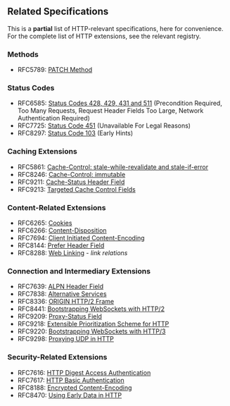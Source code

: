 
## Related Specifications

This is a **partial** list of HTTP-relevant specifications, here for convenience. For the complete
list of HTTP extensions, see the relevant registry.

### Methods 

* RFC5789: [PATCH Method](/specs/rfc5789.html)

### Status Codes

* RFC6585: [Status Codes 428, 429, 431 and 511](/specs/rfc6585.html) (Precondition Required, Too Many Requests, Request Header Fields Too Large, Network Authentication Required)
* RFC7725: [Status Code 451](/specs/rfc7725.html) (Unavailable For Legal Reasons)
* RFC8297: [Status Code 103](/specs/rfc8297.html) (Early Hints)

### Caching Extensions

* RFC5861: [Cache-Control: stale-while-revalidate and stale-if-error](/specs/rfc5861.html)
* RFC8246: [Cache-Control: immutable](/specs/rfc8246.html)
* RFC9211: [Cache-Status Header Field](/specs/rfc9211.html)
* RFC9213: [Targeted Cache Control Fields](/specs/rfc9213.html)

### Content-Related Extensions

* RFC6265: [Cookies](/specs/rfc6265.html)
* RFC6266: [Content-Disposition](/specs/rfc6266.html)
* RFC7694: [Client Initiated Content-Encoding](/specs/rfc7694.html)
* RFC8144: [Prefer Header Field](/specs/rfc7240.html)
* RFC8288: [Web Linking](/specs/rfc8288.html) - *link relations*

### Connection and Intermediary Extensions

* RFC7639: [ALPN Header Field](/specs/rfc7639.html)
* RFC7838: [Alternative Services](/specs/rfc7838.html)
* RFC8336: [ORIGIN HTTP/2 Frame](/specs/rfc8336.html)
* RFC8441: [Bootstrapping WebSockets with HTTP/2](/specs/rfc8441.html)
* RFC9209: [Proxy-Status Field](/specs/rfc9209.html)
* RFC9218: [Extensible Prioritization Scheme for HTTP](/specs/rfc9218.html)
* RFC9220: [Bootstrapping WebSockets with HTTP/3](/specs/rfc9220.html)
* RFC9298: [Proxying UDP in HTTP](https://www.rfc-editor.org/rfc/rfc9298)

### Security-Related Extensions

* RFC7616: [HTTP Digest Access Authentication](/specs/rfc7616.html)
* RFC7617: [HTTP Basic Authentication](/specs/rfc7617.html)
* RFC8188: [Encrypted Content-Encoding](/specs/rfc8188.html)
* RFC8470: [Using Early Data in HTTP](/specs/rfc8470.html)
